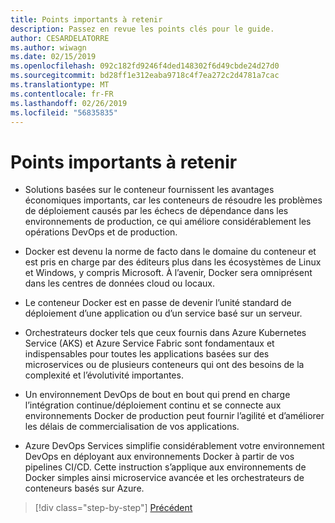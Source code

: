 ```yaml
---
title: Points importants à retenir
description: Passez en revue les points clés pour le guide.
author: CESARDELATORRE
ms.author: wiwagn
ms.date: 02/15/2019
ms.openlocfilehash: 092c182fd9246f4ded148302f6d49cbde24d27d0
ms.sourcegitcommit: bd28ff1e312eaba9718c4f7ea272c2d4781a7cac
ms.translationtype: MT
ms.contentlocale: fr-FR
ms.lasthandoff: 02/26/2019
ms.locfileid: "56835835"
---
```

# <a name="key-takeaways"></a>Points importants à retenir

- Solutions basées sur le conteneur fournissent les avantages économiques importants, car les conteneurs de résoudre les problèmes de déploiement causés par les échecs de dépendance dans les environnements de production, ce qui améliore considérablement les opérations DevOps et de production.

- Docker est devenu la norme de facto dans le domaine du conteneur et est pris en charge par des éditeurs plus dans les écosystèmes de Linux et Windows, y compris Microsoft. À l’avenir, Docker sera omniprésent dans les centres de données cloud ou locaux.

- Le conteneur Docker est en passe de devenir l’unité standard de déploiement d’une application ou d’un service basé sur un serveur.

- Orchestrateurs docker tels que ceux fournis dans Azure Kubernetes Service (AKS) et Azure Service Fabric sont fondamentaux et indispensables pour toutes les applications basées sur des microservices ou de plusieurs conteneurs qui ont des besoins de la complexité et l’évolutivité importantes.

- Un environnement DevOps de bout en bout qui prend en charge l’intégration continue/déploiement continu et se connecte aux environnements Docker de production peut fournir l’agilité et d’améliorer les délais de commercialisation de vos applications.

- Azure DevOps Services simplifie considérablement votre environnement DevOps en déployant aux environnements Docker à partir de vos pipelines CI/CD. Cette instruction s’applique aux environnements de Docker simples ainsi microservice avancée et les orchestrateurs de conteneurs basés sur Azure.

>[!div class="step-by-step"]
>[Précédent](../run-manage-monitor-docker-environments/monitor-containerized-application-services.md)
